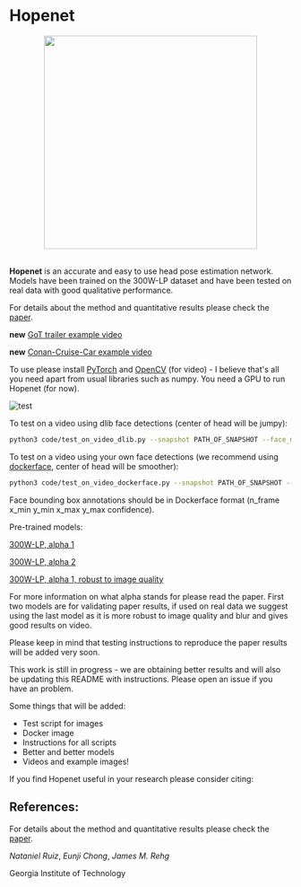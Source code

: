 # Hopenet #

<div align="center">
  <img src="https://i.imgur.com/K7jhHOg.png" width="380"><br><br>
</div>

**Hopenet** is an accurate and easy to use head pose estimation network. Models have been trained on the 300W-LP dataset and have been tested on real data with good qualitative performance.

For details about the method and quantitative results please check the [paper](https://arxiv.org/abs/1710.00925).

**new** [GoT trailer example video](https://youtu.be/OZdOrSLBQmI)

**new** [Conan-Cruise-Car example video](https://youtu.be/Bz6eF4Nl1O8)


To use please install [PyTorch](http://pytorch.org/) and [OpenCV](https://opencv.org/) (for video) - I believe that's all you need apart from usual libraries such as numpy. You need a GPU to run Hopenet (for now).

![test](https://github.com/chenyeheng/SmartCar-HeadPose/blob/master/output/video/test.gif")

To test on a video using dlib face detections (center of head will be jumpy):
```bash
python3 code/test_on_video_dlib.py --snapshot PATH_OF_SNAPSHOT --face_model PATH_OF_DLIB_MODEL --video PATH_OF_VIDEO --output_string STRING_TO_APPEND_TO_OUTPUT --n_frames N_OF_FRAMES_TO_PROCESS --fps FPS_OF_SOURCE_VIDEO
```
To test on a video using your own face detections (we recommend using [dockerface](https://github.com/natanielruiz/dockerface), center of head will be smoother):
```bash
python3 code/test_on_video_dockerface.py --snapshot PATH_OF_SNAPSHOT --video PATH_OF_VIDEO --bboxes FACE_BOUNDING_BOX_ANNOTATIONS --output_string STRING_TO_APPEND_TO_OUTPUT --n_frames N_OF_FRAMES_TO_PROCESS --fps FPS_OF_SOURCE_VIDEO
```
Face bounding box annotations should be in Dockerface format (n_frame x_min y_min x_max y_max confidence).

Pre-trained models:

[300W-LP, alpha 1](https://drive.google.com/open?id=1EJPu2sOAwrfuamTitTkw2xJ2ipmMsmD3)

[300W-LP, alpha 2](https://drive.google.com/open?id=16OZdRULgUpceMKZV6U9PNFiigfjezsCY)

[300W-LP, alpha 1, robust to image quality](https://drive.google.com/open?id=1m25PrSE7g9D2q2XJVMR6IA7RaCvWSzCR)

For more information on what alpha stands for please read the paper. First two models are for validating paper results, if used on real data we suggest using the last model as it is more robust to image quality and blur and gives good results on video.

Please keep in mind that testing instructions to reproduce the paper results will be added very soon.

This work is still in progress - we are obtaining better results and will also be updating this README with instructions. Please open an issue if you have an problem.

Some things that will be added:
* Test script for images
* Docker image
* Instructions for all scripts
* Better and better models
* Videos and example images!

If you find Hopenet useful in your research please consider citing:

## References:
For details about the method and quantitative results please check the [paper](https://arxiv.org/abs/1710.00925).

*Nataniel Ruiz*, *Eunji Chong*, *James M. Rehg*

Georgia Institute of Technology
